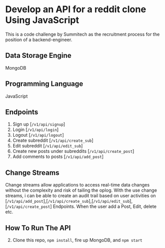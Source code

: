 # Develop an API for a reddit clone Using JavaScript

This is a code challenge by Summitech as the recruitment process for the position of a backend-engineer.

## Data Storage Engine
MongoDB

## Programming Language
JavaScript

## Endpoints

1. Sign up [```/v1/api/signup```]
2. Login [```/v1/api/login```]
3. Logout [```/v1/api/logout```]
4. Create subreddit [```/v1/api/create_sub```]
5. Edit subreddit [```/v1/api/edit_sub```]
6. Create new posts under subreddits [```/v1/api/create_post```]
7. Add comments to posts [```/v1/api/add_post```]


## Change Streams

Change streams allow applications to access real-time data changes without the complexity and risk of tailing the oplog. With the use change streams, i can be able to create an audit trail based on user activities on [```/v1/api/add_post```],[```/v1/api/create_sub```],[```/v1/api/edit_sub```],[```/v1/api/create_post```] Endpoints. When the user add a Post, Edit, delete etc.

## How To Run The API
2. Clone this repo, ```npm install```, fire up MongoDB, and ```npm start```

